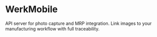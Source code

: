 # WerkMobile
API server for photo capture and MRP integration. Link images to your manufacturing workflow with full traceability.

